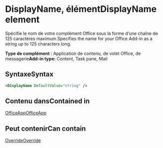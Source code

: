 # <a name="displayname-element"></a><span data-ttu-id="9a019-101">DisplayName, élément</span><span class="sxs-lookup"><span data-stu-id="9a019-101">DisplayName element</span></span>

<span data-ttu-id="9a019-102">Spécifie le nom de votre complément Office sous la forme d’une chaîne de 125 caractères maximum.</span><span class="sxs-lookup"><span data-stu-id="9a019-102">Specifies the name for your Office Add-in as a string up to 125 characters long.</span></span>

<span data-ttu-id="9a019-103">**Type de complément :** Application de contenu, de volet Office, de messagerie</span><span class="sxs-lookup"><span data-stu-id="9a019-103">**Add-in type:** Content, Task pane, Mail</span></span>

## <a name="syntax"></a><span data-ttu-id="9a019-104">Syntaxe</span><span class="sxs-lookup"><span data-stu-id="9a019-104">Syntax</span></span>

```XML
<DisplayName DefaultValue="string" />
```

## <a name="contained-in"></a><span data-ttu-id="9a019-105">Contenu dans</span><span class="sxs-lookup"><span data-stu-id="9a019-105">Contained in</span></span>

[<span data-ttu-id="9a019-106">OfficeApp</span><span class="sxs-lookup"><span data-stu-id="9a019-106">OfficeApp</span></span>](officeapp.md)


## <a name="can-contain"></a><span data-ttu-id="9a019-107">Peut contenir</span><span class="sxs-lookup"><span data-stu-id="9a019-107">Can contain</span></span>

[<span data-ttu-id="9a019-108">Override</span><span class="sxs-lookup"><span data-stu-id="9a019-108">Override</span></span>](override.md)

